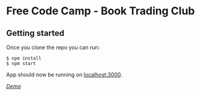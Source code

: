 # Free Code Camp - Book Trading Club

## Getting started

Once you clone the repo you can run:

```
$ npm install
$ npm start
```

App should now be running on [localhost:3000](http://localhost:3000/).


*[Demo](https://kyawzintun.github.io/book-club)*